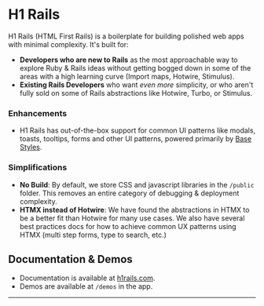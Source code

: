 # H1 Rails

H1 Rails (HTML First Rails) is a boilerplate for building polished web apps with minimal complexity. It's built for:
 
- **Developers who are new to Rails** as the most approachable way to explore Ruby & Rails ideas without getting bogged down in some of the areas with a high learning curve (Import maps, Hotwire, Stimulus).
- **Existing Rails Developers** who want *even more* simplicity, or who aren't fully sold on some of Rails abstractions like Hotwire, Turbo, or Stimulus. 

### Enhancements
- H1 Rails has out-of-the-box support for common UI patterns like modals, toasts, tooltips, forms and other UI patterns, powered primarily by [Base Styles](https://github.com/reallygoodsoftware/base-styles). 

### Simplifications

- **No Build**: By default, we store CSS and javascript libraries in the `/public` folder. This removes an entire category of debugging & deployment complexity. 
- **HTMX instead of Hotwire**: We have found the abstractions in HTMX to be a better fit than Hotwire for many use cases. We also have several best practices docs for how to achieve common UX patterns using HTMX (multi step forms, type to search, etc.)



## Documentation & Demos

- Documentation is available at [h1rails.com](https://h1rails.com).
- Demos are available at `/demos` in the app.

---
